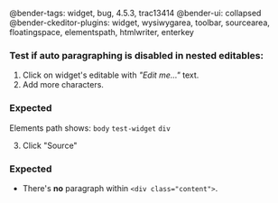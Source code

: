@bender-tags: widget, bug, 4.5.3, trac13414
@bender-ui: collapsed
@bender-ckeditor-plugins: widget, wysiwygarea, toolbar, sourcearea, floatingspace, elementspath, htmlwriter, enterkey

### Test if auto paragraphing is disabled in nested editables:

1. Click on widget's editable with _"Edit me..."_ text.
2. Add more characters.
 ### Expected
 Elements path shows: `body` `test-widget` `div`

3. Click "Source"
 ### Expected
 * There's **no** paragraph within `<div class="content">`.
